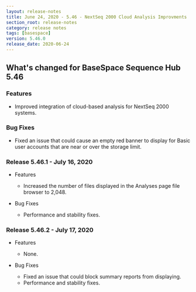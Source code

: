 ```yaml
---
layout: release-notes
title: June 24, 2020 - 5.46 - NextSeq 2000 Cloud Analysis Improvments
section_root: release-notes
category: release notes
tags: [basespace]
version: 5.46.0
release_date: 2020-06-24
---
```


## What's changed for BaseSpace Sequence Hub 5.46

### Features
- Improved integration of cloud-based analysis for NextSeq 2000 systems.

### Bug Fixes
- Fixed an issue that could cause an empty red banner to display for Basic user accounts that are near or over the storage limit.

### Release 5.46.1 - July 16, 2020
- Features
  - Increased the number of files displayed in the Analyses page file browser to 2,048.

- Bug Fixes
  - Performance and stability fixes.

### Release 5.46.2 - July 17, 2020
- Features
  - None.

- Bug Fixes
  - Fixed an issue that could block summary reports from displaying.
  - Performance and stability fixes.
